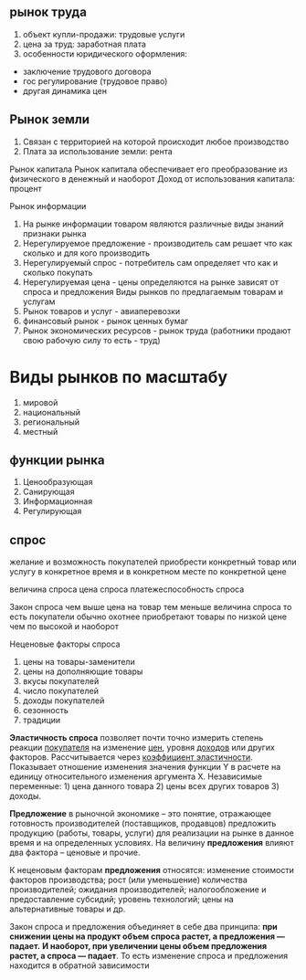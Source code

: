 ## рынок труда 
1. объект купли-продажи: трудовые услуги 
2. цена за труд: заработная плата 
3. особенности юридического оформления: 
- заключение трудового договора 
- гос регулирование (трудовое право)
- другая динамика цен 
## Рынок земли 
 1. Связан с территорией на которой происходит любое производство 
 2. Плата за использование земли: рента 

Рынок капитала 
Рынок капитала обеспечивает его преобразование из физического в денежный и наоборот 
Доход от использования капитала: процент 

Рынок информации
1. На рынке информации товаром являются различные виды знаний 
признаки рынка 
 1. Нерегулируемое предложение - производитель сам решает что как сколько и для кого производить 
 2. Нерегулируемый спрос - потребитель сам определяет что как и сколько покупать 
3. Нерегулируемая цена - цены определяются на рынке зависят от спроса и предложения 
Виды рынков по предлагаемым товарам и услугам 
 1. Рынок товаров и услуг - авиаперевозки
 2. финансовый рынок - рынок ценных бумаг 
 3. Рынок экономических ресурсов - рынок труда (работники продают свою рабочую силу то есть - труд)

 # Виды рынков по масштабу 
 1. мировой 
 2. национальный 
 3. региональный 
 4. местный
## функции рынка
 1. Ценообразующая
 2. Санирующая
 3. Информационная
 4. Регулирующая
## спрос
желание и возможность покупателей приобрести конкретный товар или услугу в конкретное время и в конкретном месте по конкретной цене 

величина спроса 
цена спроса 
платежеспособность спроса 

Закон спроса чем выше цена на товар тем меньше величина спроса 
то есть покупатели обычно охотнее приобретают товары по низкой цене чем по высокой и наоборот 

Неценовые факторы спроса 
1. цены на товары-заменители
2. цены на дополняющие товары 
3. вкусы покупателей
4. число покупателей
5. доходы покупателей
6. сезонность
7. традиции

**Эластичность спроса** позволяет почти точно измерить степень реакции [покупателя](https://ru.wikipedia.org/wiki/%D0%9F%D0%BE%D0%BA%D1%83%D0%BF%D0%B0%D1%82%D0%B5%D0%BB%D1%8C "Покупатель") на изменение [цен](https://ru.wikipedia.org/wiki/%D0%A6%D0%B5%D0%BD%D0%B0 "Цена"), уровня [доходов](https://ru.wikipedia.org/wiki/%D0%94%D0%BE%D1%85%D0%BE%D0%B4 "Доход") или других факторов. Рассчитывается через [коэффициент эластичности](https://ru.wikipedia.org/wiki/%D0%9A%D0%BE%D1%8D%D1%84%D1%84%D0%B8%D1%86%D0%B8%D0%B5%D0%BD%D1%82_%D1%8D%D0%BB%D0%B0%D1%81%D1%82%D0%B8%D1%87%D0%BD%D0%BE%D1%81%D1%82%D0%B8 "Коэффициент эластичности"). Показывает отношение изменения значения функции Y в расчете на единицу относительного изменения аргумента Х. Независимые переменные: 1) цена данного товара 2) цены всех других товаров 3) доходы.

**Предложение** в рыночной экономике – это понятие, отражающее готовность производителей (поставщиков, продавцов) предложить продукцию (работы, товары, услуги) для реализации на рынке в данное время и на определенных условиях. На величину **предложения** влияют два фактора – ценовые и прочие.

  
К неценовым факторам **предложения** относятся: изменение стоимости факторов производства; рост (или уменьшение) количества производителей; ожидания производителей; налогообложение и предоставление субсидий; уровень технологий; цены на альтернативные товары и др.

Закон спроса и предложения объединяет в себе два принципа: **при снижении цены на продукт объем спроса растет, а предложения — падает.** **И наоборот, при увеличении цены объем предложения растет, а спроса — падает**. То есть изменение спроса и предложения находится в обратной зависимости
